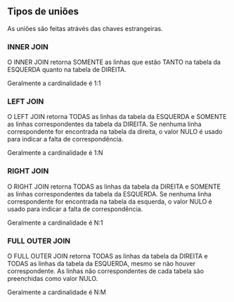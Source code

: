 ## Tipos de uniões

As uniões são feitas atrávés das chaves estrangeiras.

### INNER JOIN

O INNER JOIN retorna SOMENTE as linhas que estão TANTO na tabela da ESQUERDA quanto na tabela de DIREITA.

Geralmente a cardinalidade é 1:1

### LEFT JOIN

O LEFT JOIN retorna TODAS as linhas da tabela da ESQUERDA e SOMENTE as linhas correspondentes da tabela da DIREITA. Se nenhuma linha correspondente for encontrada na tabela da direita, o valor NULO é usado para indicar a falta de correspondência.

Geralmente a cardinalidade é 1:N

### RIGHT JOIN

O RIGHT JOIN retorna TODAS as linhas da tabela da DIREITA e SOMENTE as linhas correspondentes da tabela da ESQUERDA. Se nenhuma linha correspondente for encontrada na tabela da esquerda, o valor NULO é usado para indicar a falta de correspondência.

Geralmente a cardinalidade é N:1

### FULL OUTER JOIN

O FULL OUTER JOIN retorna TODAS as linhas da tabela da DIREITA e TODAS as linhas da tabela da ESQUERDA, mesmo se não houver correspondente. As linhas não correspondentes de cada tabela são preenchidas como valor NULO.

Geralmente a cardinalidade é N:M
